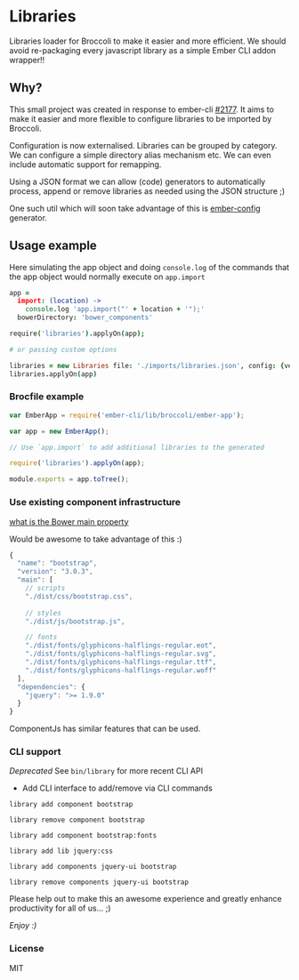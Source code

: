 # Libraries

Libraries loader for Broccoli to make it easier and more efficient. 
We should avoid re-packaging every javascript library as a simple Ember CLI addon wrapper!! 

## Why?

This small project was created in response to ember-cli [#2177](https://github.com/stefanpenner/ember-cli/issues/2177).
It aims to make it easier and more flexible to configure libraries to be imported by Broccoli. 

Configuration is now externalised. Libraries can be grouped by category. We can configure a simple directory alias mechanism etc.
 We can even include automatic support for remapping.

Using a JSON format we can allow (code) generators to automatically process, append or remove libraries as needed 
using the JSON structure ;)

One such util which will soon take advantage of this is [ember-config](https://github.com/kristianmandrup/ember-config) generator.

## Usage example

Here simulating the app object and doing `console.log` of the 
commands that the app object would normally execute on `app.import`

```coffeescript
app =
  import: (location) ->
    console.log 'app.import("' + location + '");'
  bowerDirectory: 'bower_components'

require('libraries').applyOn(app);

# or passing custom options 

libraries = new Libraries file: './imports/libraries.json', config: {vendor: 'vendor/dev'}
libraries.applyOn(app) 
```

### Brocfile example

```javascript
var EmberApp = require('ember-cli/lib/broccoli/ember-app');

var app = new EmberApp();

// Use `app.import` to add additional libraries to the generated

require('libraries').applyOn(app);

module.exports = app.toTree();
```

### Use existing component infrastructure

[what is the Bower main property](http://stackoverflow.com/questions/20391742/what-is-the-main-property-when-doing-bower-init)

Would be awesome to take advantage of this :)

```javascript
{
  "name": "bootstrap",
  "version": "3.0.3",
  "main": [
    // scripts
    "./dist/css/bootstrap.css",
    
    // styles
    "./dist/js/bootstrap.js",

    // fonts
    "./dist/fonts/glyphicons-halflings-regular.eot",
    "./dist/fonts/glyphicons-halflings-regular.svg",
    "./dist/fonts/glyphicons-halflings-regular.ttf",
    "./dist/fonts/glyphicons-halflings-regular.woff"
  ],
  "dependencies": {
    "jquery": ">= 1.9.0"
  }
}    
```

ComponentJs has similar features that can be used.

### CLI support

*Deprecated* See `bin/library` for more recent CLI API

- Add CLI interface to add/remove via CLI commands

`library add component bootstrap`

`library remove component bootstrap`

`library add component bootstrap:fonts`

`library add lib jquery:css`

`library add components jquery-ui bootstrap`

`library remove components jquery-ui bootstrap`
 
Please help out to make this an awesome experience and greatly enhance productivity for all of us... ;)

*Enjoy :)*

### License

MIT
